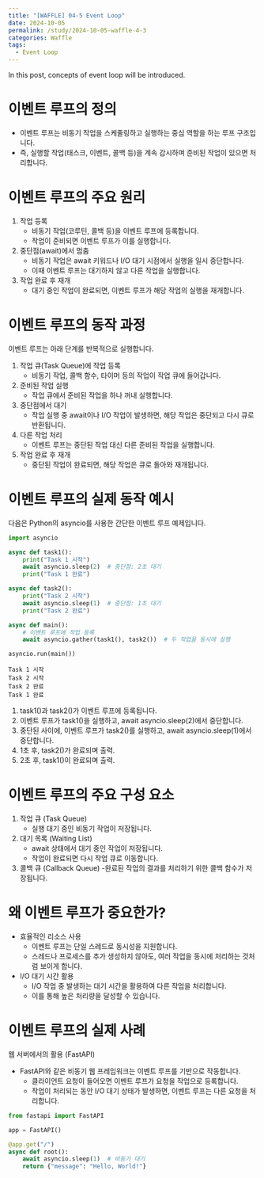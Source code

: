 ```yaml
---
title: "[WAFFLE] 04-5 Event Loop"
date: 2024-10-05
permalink: /study/2024-10-05-waffle-4-3
categories: Waffle
tags:
  - Event Loop
---
```


In this post, concepts of event loop will be introduced.

# 이벤트 루프의 정의
- 이벤트 루프는 비동기 작업을 스케줄링하고 실행하는 중심 역할을 하는 루프 구조입니다.
- 즉, 실행할 작업(태스크, 이벤트, 콜백 등)을 계속 감시하며 준비된 작업이 있으면 처리합니다.

# 이벤트 루프의 주요 원리
1. 작업 등록
    - 비동기 작업(코루틴, 콜백 등)을 이벤트 루프에 등록합니다.
    - 작업이 준비되면 이벤트 루프가 이를 실행합니다.
2. 중단점(await)에서 멈춤
    - 비동기 작업은 await 키워드나 I/O 대기 시점에서 실행을 일시 중단합니다.
    - 이때 이벤트 루프는 대기하지 않고 다른 작업을 실행합니다.
3. 작업 완료 후 재개
    - 대기 중인 작업이 완료되면, 이벤트 루프가 해당 작업의 실행을 재개합니다.

# 이벤트 루프의 동작 과정
이벤트 루프는 아래 단계를 반복적으로 실행합니다.
1. 작업 큐(Task Queue)에 작업 등록
    - 비동기 작업, 콜백 함수, 타이머 등의 작업이 작업 큐에 들어갑니다.
2. 준비된 작업 실행
    - 작업 큐에서 준비된 작업을 하나 꺼내 실행합니다.
3. 중단점에서 대기
    - 작업 실행 중 await이나 I/O 작업이 발생하면, 해당 작업은 중단되고 다시 큐로 반환됩니다.
4. 다른 작업 처리
    - 이벤트 루프는 중단된 작업 대신 다른 준비된 작업을 실행합니다.
5. 작업 완료 후 재개
    - 중단된 작업이 완료되면, 해당 작업은 큐로 돌아와 재개됩니다.

# 이벤트 루프의 실제 동작 예시
다음은 Python의 asyncio를 사용한 간단한 이벤트 루프 예제입니다.

```python
import asyncio

async def task1():
    print("Task 1 시작")
    await asyncio.sleep(2)  # 중단점: 2초 대기
    print("Task 1 완료")

async def task2():
    print("Task 2 시작")
    await asyncio.sleep(1)  # 중단점: 1초 대기
    print("Task 2 완료")

async def main():
    # 이벤트 루프에 작업 등록
    await asyncio.gather(task1(), task2())  # 두 작업을 동시에 실행

asyncio.run(main())
```
```console
Task 1 시작
Task 2 시작
Task 2 완료
Task 1 완료
```
1. task1()과 task2()가 이벤트 루프에 등록됩니다.
2. 이벤트 루프가 task1()을 실행하고, await asyncio.sleep(2)에서 중단합니다.
3. 중단된 사이에, 이벤트 루프가 task2()를 실행하고, await asyncio.sleep(1)에서 중단합니다.
4. 1초 후, task2()가 완료되며 출력.
5. 2초 후, task1()이 완료되며 출력.

# 이벤트 루프의 주요 구성 요소
1. 작업 큐 (Task Queue)
    - 실행 대기 중인 비동기 작업이 저장됩니다.
2. 대기 목록 (Waiting List)
    - await 상태에서 대기 중인 작업이 저장됩니다.
    - 작업이 완료되면 다시 작업 큐로 이동합니다.
3. 콜백 큐 (Callback Queue)
    -완료된 작업의 결과를 처리하기 위한 콜백 함수가 저장됩니다.

# 왜 이벤트 루프가 중요한가?
- 효율적인 리소스 사용
    - 이벤트 루프는 단일 스레드로 동시성을 지원합니다.
    - 스레드나 프로세스를 추가 생성하지 않아도, 여러 작업을 동시에 처리하는 것처럼 보이게 합니다.
- I/O 대기 시간 활용
    - I/O 작업 중 발생하는 대기 시간을 활용하여 다른 작업을 처리합니다.
    - 이를 통해 높은 처리량을 달성할 수 있습니다.

# 이벤트 루프의 실제 사례
웹 서버에서의 활용 (FastAPI)
- FastAPI와 같은 비동기 웹 프레임워크는 이벤트 루프를 기반으로 작동합니다.
    - 클라이언트 요청이 들어오면 이벤트 루프가 요청을 작업으로 등록합니다.
    - 작업이 처리되는 동안 I/O 대기 상태가 발생하면, 이벤트 루프는 다른 요청을 처리합니다.

```python
from fastapi import FastAPI

app = FastAPI()

@app.get("/")
async def root():
    await asyncio.sleep(1)  # 비동기 대기
    return {"message": "Hello, World!"}
```